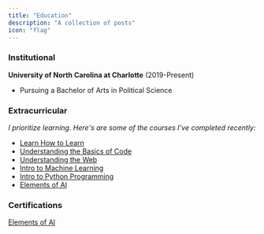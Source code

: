 ```yaml
---
title: "Education"
description: "A collection of posts"
icon: "flag"
---
```


### Institutional
**University of North Carolina at Charlotte** (2019-Present)
- Pursuing a Bachelor of Arts in Political Science

### Extracurricular                              
*I prioritize learning. Here's are some of the courses I've completed recently:*            
- [Learn How to Learn](https://openclassrooms.com/en/courses/5281811-learn-how-to-learn)            
- [Understanding the Basics of Code](https://learndigital.withgoogle.com/digitalgarage/course/basics-code)                 
- [Understanding the Web](https://openclassrooms.com/en/courses/3314571-understanding-the-web)                   
- [Intro to Machine Learning](https://learndigital.withgoogle.com/digitalgarage/course/machine-learning-basics/module/141)                   
- [Intro to Python Programming](https://www.udacity.com/course/introduction-to-python--ud1110)                   
- [Elements of AI](https://www.elementsofai.com/)                      

### Certifications

[Elements of AI](https://certificates.mooc.fi/validate/e9ge8gyozr6)